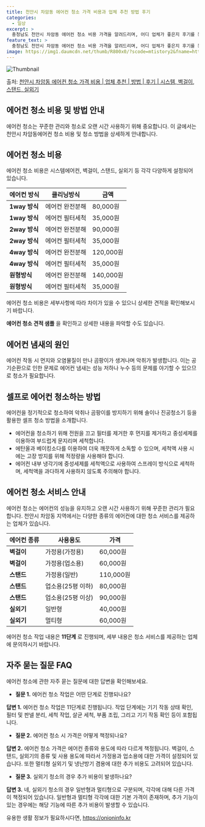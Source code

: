 ```yaml
---
title: 천안시 차암동 에어컨 청소 가격 비용과 업체 추천 방법 후기
categories:
  - 일상
excerpt: >
  충청남도 천안시 차암동 에어컨 청소 비용 가격을 알려드리며, 어디 업체가 좋은지 후기를 통해 알아보겠습니다. 현재 글에서는 시스템, 벽걸이, 스탠드, 실외기 각각에 대해 청소 비용이 나와 있으니 참고하시면 되겠습니다. 에어컨 분해 청소 방법 보기 👈 클릭셀프 에어컨 청소 방법 보기👈 클릭천안시 차암동 에어컨 청소 비용시스템에어컨 방식클리닝방식금액1way 방식에어컨 완전분해80,000원1way 방식에어컨 필터세척35,000원2way 방식에어컨 완전분해90,000원2way 방식에어컨 필터세척35,000원4way 방식에어컨 완전분해120,000원4way 방식에어컨 필터세척35,000원원형방식에어컨 완전분해140,000원원형방식에어컨 필터세척35,000원에어컨 청소 견적 샘플 보기 👈 클릭에어컨 냄새의 원인은 ..
feature_text: >
  충청남도 천안시 차암동 에어컨 청소 비용 가격을 알려드리며, 어디 업체가 좋은지 후기를 통해 알아보겠습니다. 현재 글에서는 시스템, 벽걸이, 스탠드, 실외기 각각에 대해 청소 비용이 나와 있으니 참고하시면 되겠습니다. 에어컨 분해 청소 방법 보기 👈 클릭셀프 에어컨 청소 방법 보기👈 클릭천안시 차암동 에어컨 청소 비용시스템에어컨 방식클리닝방식금액1way 방식에어컨 완전분해80,000원1way 방식에어컨 필터세척35,000원2way 방식에어컨 완전분해90,000원2way 방식에어컨 필터세척35,000원4way 방식에어컨 완전분해120,000원4way 방식에어컨 필터세척35,000원원형방식에어컨 완전분해140,000원원형방식에어컨 필터세척35,000원에어컨 청소 견적 샘플 보기 👈 클릭에어컨 냄새의 원인은 ..
image: https://img1.daumcdn.net/thumb/R800x0/?scode=mtistory2&fname=https%3A%2F%2Fblog.kakaocdn.net%2Fdn%2Festo7W%2FbtsHxckni06%2F0IbYLE4PJ0BR3e7tAKb1DK%2Fimg.webp
---
```


![Thumbnail](https://img1.daumcdn.net/thumb/R800x0/?scode=mtistory2&fname=https%3A%2F%2Fblog.kakaocdn.net%2Fdn%2Festo7W%2FbtsHxckni06%2F0IbYLE4PJ0BR3e7tAKb1DK%2Fimg.webp)

<p>출처: <a href="https://onioninfo.kr/entry/%EC%B2%9C%EC%95%88%EC%8B%9C-%EC%B0%A8%EC%95%94%EB%8F%99-%EC%97%90%EC%96%B4%EC%BB%A8-%EC%B2%AD%EC%86%8C-%EA%B0%80%EA%B2%A9-%EB%B9%84%EC%9A%A9-%EC%97%85%EC%B2%B4-%EC%B6%94%EC%B2%9C-%EB%B0%A9%EB%B2%95-%ED%9B%84%EA%B8%B0-%EC%8B%9C%EC%8A%A4%ED%85%9C-%EB%B2%BD%EA%B1%B8%EC%9D%B4-%EC%8A%A4%ED%83%A0%EB%93%9C-%EC%8B%A4%EC%99%B8%EA%B8%B0" rel="dofollow">천안시 차암동 에어컨 청소 가격 비용 | 업체 추천 | 방법 | 후기 | 시스템, 벽걸이, 스탠드, 실외기</a> </p>

## 에어컨 청소 비용 및 방법 안내

에어컨 청소는 꾸준한 관리와 청소로 오랜 시간 사용하기 위해 중요합니다. 이 글에서는 천안시 차암동에어컨 청소 비용 및 청소 방법을 상세하게
안내합니다.

## 에어컨 청소 비용

에어컨 청소 비용은 시스템에어컨, 벽걸이, 스탠드, 실외기 등 각각 다양하게 설정되어 있습니다.

**에어컨 방식** | **클리닝방식** | **금액**  
---|---|---  
**1way 방식** | 에어컨 완전분해 | 80,000원  
**1way 방식** | 에어컨 필터세척 | 35,000원  
**2way 방식** | 에어컨 완전분해 | 90,000원  
**2way 방식** | 에어컨 필터세척 | 35,000원  
**4way 방식** | 에어컨 완전분해 | 120,000원  
**4way 방식** | 에어컨 필터세척 | 35,000원  
**원형방식** | 에어컨 완전분해 | 140,000원  
**원형방식** | 에어컨 필터세척 | 35,000원  
  
에어컨 청소 비용은 세부사항에 따라 차이가 있을 수 있으니 상세한 견적을 확인해보시기 바랍니다.

**에어컨 청소 견적 샘플** 을 확인하고 상세한 내용을 파악할 수도 있습니다.

## 에어컨 냄새의 원인

에어컨 작동 시 먼지와 오염물질이 만나 곰팡이가 생겨나며 악취가 발생합니다. 이는 공기순환으로 인한 문제로 에어컨 냄새는 성능 저하나 누수
등의 문제를 야기할 수 있으므로 청소가 필요합니다.

## 셀프로 에어컨 청소하는 방법

에어컨을 정기적으로 청소하여 악취나 곰팡이를 방지하기 위해 솔이나 진공청소기 등을 활용한 셀프 청소 방법을 소개합니다.

  * 에어컨을 청소하기 위해 전원을 끄고 필터를 제거한 후 먼지를 제거하고 중성세제를 이용하여 부드럽게 문지리며 세척합니다.
  * 에탄올과 베이킹소다를 이용하여 더욱 깨끗하게 소독할 수 있으며, 세척액 사용 시에는 고장 방지를 위해 적정량을 사용해야 합니다.
  * 에어컨 내부 냉각기에 중성세제를 세척액으로 사용하여 스프레이 방식으로 세척하며, 세척액을 과다하게 사용하지 않도록 주의해야 합니다.

## 에어컨 청소 서비스 안내

에어컨 청소는 에어컨의 성능을 유지하고 오랜 시간 사용하기 위해 꾸준한 관리가 필요합니다. 천안시 차암동 지역에서는 다양한 종류의 에어컨에
대한 청소 서비스를 제공하는 업체가 있습니다.

**에어컨 종류** | **사용용도** | **가격**  
---|---|---  
**벽걸이** | 가정용(가정용) | 60,000원  
**벽걸이** | 가정용(업소용) | 60,000원  
**스탠드** | 가정용(일반) | 110,000원  
**스탠드** | 업소용(25평 이하) | 80,000원  
**스탠드** | 업소용(25평 이상) | 90,000원  
**실외기** | 일반형 | 40,000원  
**실외기** | 멀티형 | 60,000원  
  
에어컨 청소 작업 내용은 **11단계** 로 진행되며, 세부 내용은 청소 서비스를 제공하는 업체에 문의하시기 바랍니다.

## 자주 묻는 질문 FAQ

에어컨 청소에 관한 자주 묻는 질문에 대한 답변을 확인해보세요.

  * **질문 1.** 에어컨 청소 작업은 어떤 단계로 진행되나요?

**답변 1.** 에어컨 청소 작업은 11단계로 진행됩니다. 작업 단계에는 기기 작동 상태 확인, 필터 및 판넬 분리, 세척 작업, 살균
세척, 부품 조립, 그리고 기기 작동 확인 등이 포함됩니다.

  * **질문 2.** 에어컨 청소 시 가격은 어떻게 책정되나요?

**답변 2.** 에어컨 청소 가격은 에어컨 종류와 용도에 따라 다르게 책정됩니다. 벽걸이, 스탠드, 실외기의 종류 및 사용 용도에 따라서
가정용과 업소용에 대한 가격이 설정되어 있습니다. 또한 멀티형 실외기 및 냉난방기 겸용에 대한 추가 비용도 고려되어 있습니다.

  * **질문 3.** 실외기 청소의 경우 추가 비용이 발생하나요?

**답변 3.** 네, 실외기 청소의 경우 일반형과 멀티형으로 구분되며, 각각에 대해 다른 가격이 책정되어 있습니다. 일반형과 멀티형 각각에
대한 기본 가격이 존재하며, 추가 기능이 있는 경우에는 해당 기능에 따른 추가 비용이 발생할 수 있습니다.



 

유용한 생활 정보가 필요하시다면, <a href="https://onioninfo.kr" rel="dofollow">https://onioninfo.kr</a>


